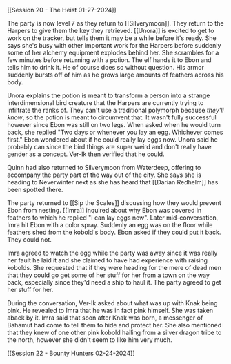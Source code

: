 [[Session 20 - The Heist 01-27-2024]]

The party is now level 7 as they return to [[Silverymoon]]. They return to the Harpers to give them the key they retrieved. [[Unora]] is excited to get to work on the tracker, but tells them it may be a while before it's ready. She says she's busy with other important work for the Harpers before suddenly some of her alchemy equipment explodes behind her. She scrambles for a few minutes before returning with a potion. The elf hands it to Ebon and tells him to drink it. He of course does so without question. His armor suddenly bursts off of him as he grows large amounts of feathers across his body. 

Unora explains the potion is meant to transform a person into a strange interdimensional bird creature that the Harpers are currently trying to infiltrate the ranks of. They can't use a traditional polymorph because *they'll know*, so the potion is meant to circumvent that. It wasn't fully successful however since Ebon was still on two legs. When asked when he would turn back, she replied "Two days or whenever you lay an egg. Whichever comes first." Ebon wondered about if he could really lay eggs now. Unora said he probably can since the bird things are super weird and don't really have gender as a concept. Ver-Ik then verified that he could.

Quinn had also returned to Silverymoon from Waterdeep, offering to accompany the party part of the way out of the city. She says she is heading to Neverwinter next as she has heard that [[Darian Redhelm]] has been spotted there.

The party returned to [[Sip the Scales]] discussing how they would prevent Ebon from nesting. [[Imra]] inquired about why Ebon was covered in feathers to which he replied "I can lay eggs now". Later mid-conversation, Imra hit Ebon with a color spray. Suddenly an egg was on the floor while feathers shed from the kobold's body. Ebon asked if they could put it back. They could not.

Imra agreed to watch the egg while the party was away since it was really her fault he laid it and she claimed to have had experience with raising kobolds. She requested that if they were heading for the mere of dead men that they could go get some of her stuff for her from a town on the way back, especially since they'd need a ship to haul it. The party agreed to get her stuff for her.

During the conversation, Ver-Ik asked about what was up with Knak being pink. He revealed to Imra that he was in fact pink himself. She was taken aback by it. Imra said that soon after Knak was born, a messenger of Bahamut had come to tell them to hide and protect her. She also mentioned that they knew of one other pink kobold hailing from a silver dragon tribe to the north, however she didn't seem to like him very much.

[[Session 22 - Bounty Hunters 02-24-2024]]